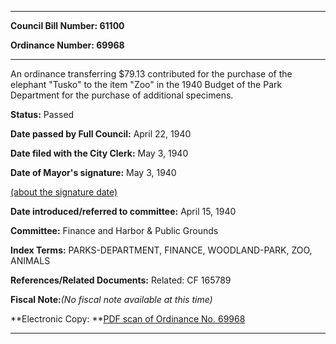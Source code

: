 

********

**Council Bill Number: 61100**
   
**Ordinance Number: 69968**
********

 An ordinance transferring $79.13 contributed for the purchase of the elephant "Tusko" to the item "Zoo" in the 1940 Budget of the Park Department for the purchase of additional specimens.

**Status:** Passed
   
**Date passed by Full Council:** April 22, 1940
   
**Date filed with the City Clerk:** May 3, 1940
   
**Date of Mayor's signature:** May 3, 1940
   
[(about the signature date)](/~public/approvaldate.htm)
   
   
   
**Date introduced/referred to committee:** April 15, 1940
   
**Committee:** Finance and Harbor & Public Grounds
   
   
**Index Terms:** PARKS-DEPARTMENT, FINANCE, WOODLAND-PARK, ZOO, ANIMALS

**References/Related Documents:** Related: CF 165789

**Fiscal Note:**_(No fiscal note available at this time)_

**Electronic Copy: **[PDF scan of Ordinance No. 69968](/~archives/Ordinances/Ord_69968.pdf)

********

